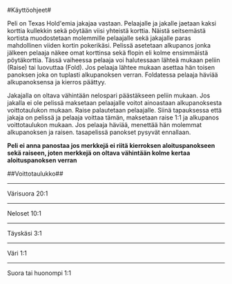 #Käyttöohjeet#

Peli on Texas Hold'emia jakajaa vastaan. Pelaajalle ja jakalle jaetaan kaksi korttia kullekkin sekä pöytään viisi yhteistä korttia. Näistä seitsemästä kortista muodostetaan molemmille pelaajalle sekä jakajalle paras mahdollinen viiden kortin pokerikäsi.
Pelissä asetetaan alkupanos jonka jälkeen pelaaja näkee omat korttinsa sekä flopin eli kolme ensimmäistä pöytäkorttia. Tässä vaiheessa pelaaja voi halutessaan lähteä mukaan peliin (Raise) tai luovuttaa (Fold).
Jos pelaaja lähtee mukaan asettaa hän toisen panoksen joka on tuplasti alkupanoksen verran. Foldatessa pelaaja häviää alkupanoksensa ja kierros päättyy.

Jakajalla on oltava vähintään nelospari päästäkseen peliin mukaan. Jos jakalla ei ole pelissä maksetaan pelaajalle voitot ainoastaan alkupanoksesta voittotaulukon mukaan. Raise palautetaan pelaajalle. Siinä tapauksessa että jakaja on pelissä ja pelaaja voittaa tämän, maksetaan raise 1:1 ja alkupanos voittotaulukon mukaan.
Jos pelaaja häviää, menettää hän molemmat alkupanoksen ja raisen. tasapelissä panokset pysyvät ennallaan.

**Peli ei anna panostaa jos merkkejä ei riitä kierroksen aloituspanokseen sekä raiseen, joten merkkejä on oltava vähintään kolme kertaa aloituspanoksen verran**

##Voittotaulukko##
***
Värisuora 20:1 
***
Neloset 10:1
***
Täyskäsi 3:1
***
Väri 1:1
***
Suora tai huonompi 1:1
